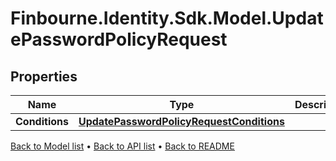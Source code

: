# Finbourne.Identity.Sdk.Model.UpdatePasswordPolicyRequest

## Properties

Name | Type | Description | Notes
------------ | ------------- | ------------- | -------------
**Conditions** | [**UpdatePasswordPolicyRequestConditions**](UpdatePasswordPolicyRequestConditions.md) |  | 

[Back to Model list](../README.md#documentation-for-models) &#8226; [Back to API list](../README.md#documentation-for-api-endpoints) &#8226; [Back to README](../README.md)

